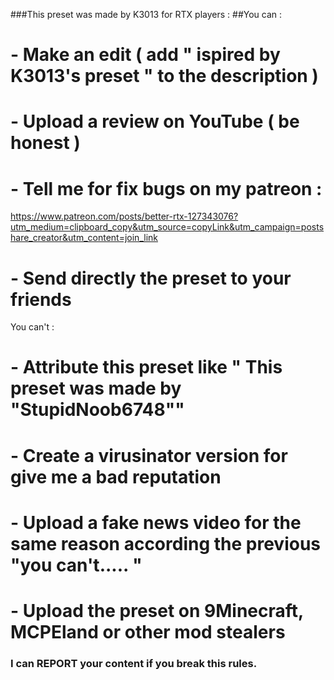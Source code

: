 ###This preset was made by K3013 for RTX players :
##You can :
   #   - Make an edit ( add " ispired by K3013's preset "  to the description )
   #  - Upload a review on YouTube ( be honest )
   #   - Tell me for fix bugs on my patreon : 
https://www.patreon.com/posts/better-rtx-127343076?utm_medium=clipboard_copy&utm_source=copyLink&utm_campaign=postshare_creator&utm_content=join_link
   #   - Send directly the preset to your friends
You can't :
   #   - Attribute this preset like " This preset was made by "StupidNoob6748""
   #   - Create a virusinator version for give me a bad reputation
   #   - Upload a fake news video for the same reason according the previous "you can't..... "
   #   - Upload the preset on 9Minecraft, MCPEland or other mod stealers
### I can REPORT your content if you break this rules.
